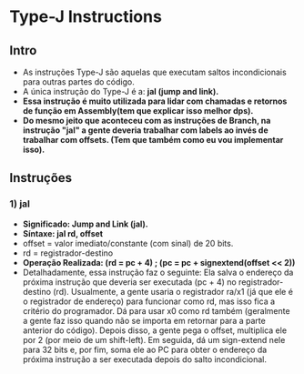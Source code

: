 # Type-J Instructions

## Intro
* As instruções Type-J são aquelas que executam saltos incondicionais para outras partes do código.
* A única instrução do Type-J é a: __jal (jump and link).__
* __Essa instrução é muito utilizada para lidar com chamadas e retornos de função em Assembly(tem que explicar isso melhor dps).__
* __Do mesmo jeito que aconteceu com as instruções de Branch, na instrução "jal" a gente deveria trabalhar com labels ao invés de trabalhar com offsets. (Tem que também como eu vou implementar isso).__

## Instruções
### 1) jal
* __Significado: Jump and Link (jal).__
* __Síntaxe: jal rd, offset__
* offset = valor imediato/constante (com sinal) de 20 bits.
* rd = registrador-destino
* __Operação Realizada: (rd = pc + 4) ; (pc = pc + signextend(offset << 2))__
* Detalhadamente, essa instrução faz o seguinte: Ela salva o endereço da próxima instrução que deveria ser executada (pc + 4) no registrador-destino (rd). Usualmente, a gente usaria o registrador ra/x1 (já que ele é o registrador de endereço) para funcionar como rd, mas isso fica a critério do programador. Dá para usar x0 como rd também (geralmente a gente faz isso quando não se importa em retornar para a parte anterior do código).
Depois disso, a gente pega o offset, multiplica ele por 2 (por meio de um shift-left). Em seguida, dá um sign-extend nele para 32 bits e, por fim, soma ele ao PC para obter o endereço da próxima instrução a ser executada depois do salto incondicional.

